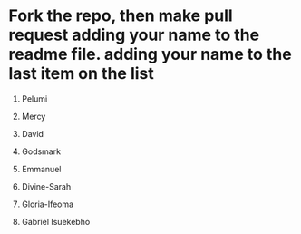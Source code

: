 # Fork the repo, then make pull request adding your name to the readme file. adding your name to the last item on the list

1. Pelumi 
2. Mercy
3. David
4. Godsmark

5. Emmanuel

6. Divine-Sarah
7. Gloria-Ifeoma

8. Gabriel Isuekebho
